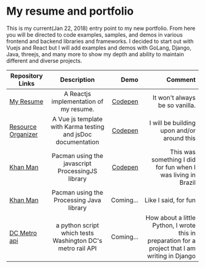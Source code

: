 # My resume and portfolio
This is my current(Jan 22, 2018) entry point to my new portfolio.  From here you will be directed to code examples, samples, and demos in various frontend and backend libraries and frameworks. I decided to start out with Vuejs and React but I will add examples and demos with GoLang, Django, Java, threejs, and many more to show my depth and ability to maintain different and diverse projects.


| Repository Links           | Description    | Demo       | Comment  |
| ------------------- |:--------------:|------:| ----------:|
| [My Resume](https://github.com/jaxonetic-github/react-resume) | A Reactjs implementation of my resume.  | [Codepen](https://codepen.io/jaxonetic/pen/KZrdYK) | It won't always be so vanilla. |
| [Resource Organizer](https://github.com/jaxonetic-github/resource-organizer-vue) | A Vue js template with Karma testing and jsDoc documentation   | [Codepen](https://codepen.io/jaxonetic/pen/ZvVYKp) |   I will be building upon and/or around this |
| [Khan Man](https://codepen.io/jaxonetic/pen/vpvvbQ) | Pacman using the javascript ProcessingJS library   | [Codepen](https://codepen.io/jaxonetic/pen/vpvvbQ) |    This was something I did for fun when I was living in Brazil |
| [Khan Man](https://gist.github.com/jaxonetic-github/32e1d3d53188e4ed35e47a97e831c951)| Pacman using the Processing Java library   | Coming... | Like I said, for fun |
| [DC Metro api](https://gist.github.com/jaxonetic-github/d4436449d845a40c3741c4720de60fb1)| a python script which tests Washington DC's metro rail API    | Coming... | How about a little Python, I wrote this in preparation for a project that I am writing in Django |

